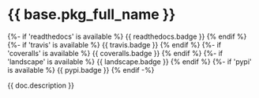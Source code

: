 # {{ base.pkg_full_name }}

[//]: # ({# pkglts, doc)
{%- if 'readthedocs' is available %}
{{ readthedocs.badge }}
{% endif %}
{%- if 'travis' is available %}
{{ travis.badge }}
{% endif %}
{%- if 'coveralls' is available %}
{{ coveralls.badge }}
{% endif %}
{%- if 'landscape' is available %}
{{ landscape.badge }}
{% endif %}
{%- if 'pypi' is available %}
{{ pypi.badge }}
{% endif -%}

[//]: # (#})

{{ doc.description }}

